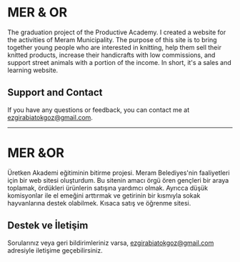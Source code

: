 
# MER & OR 
The graduation project of the Productive Academy. I created a website for the activities of Meram Municipality. The purpose of this site is to bring together young people who are interested in knitting, help them sell their knitted products, increase their handicrafts with low commissions, and support street animals with a portion of the income. In short, it's a sales and learning website.

## Support and Contact
If you have any questions or feedback, you can contact me at [ezgirabiatokgoz@gmail.com](mailto:ezgirabiatokgoz@gmail.com).

************************************

# MER &OR
Üretken Akademi eğitiminin bitirme projesi. Meram Belediyes'nin faaliyetleri için bir web sitesi oluşturdum. Bu sitenin amacı örgü ören gençleri bir araya toplamak, ördükleri ürünlerin satışına yardımcı olmak. Ayrıcca düşük komisyonlar ile el emeğini arttırmak ve getirinin bir kısmıyla sokak hayvanlarına destek olabilmek. Kısaca satış ve öğrenme sitesi.

## Destek ve İletişim
Sorularınız veya geri bildirimleriniz varsa, [ezgirabiatokgoz@gmail.com](mailto:ezgirabiatokgoz@gmail.com) adresiyle iletişime geçebilirsiniz.

